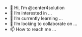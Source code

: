 - 👋 Hi, I’m @center4solution
- 👀 I’m interested in ...
- 🌱 I’m currently learning ...
- 💞️ I’m looking to collaborate on ...
- 📫 How to reach me ...

<!---
center4solution/center4solution is a ✨ special ✨ repository because its `README.md` (this file) appears on your GitHub profile.
You can click the Preview link to take a look at your changes.
--->
